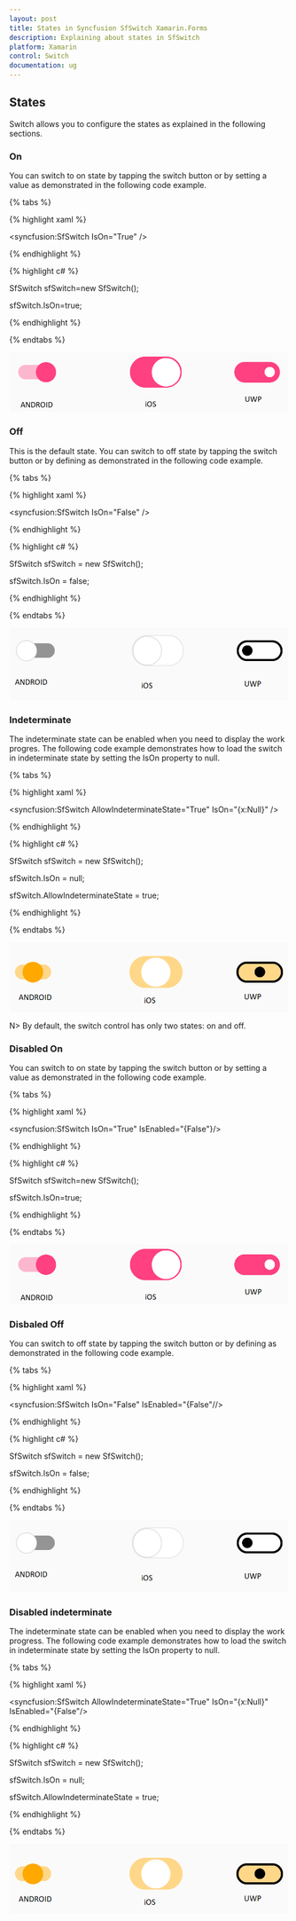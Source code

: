 ```yaml
---
layout: post
title: States in Syncfusion SfSwitch Xamarin.Forms
description: Explaining about states in SfSwitch
platform: Xamarin
control: Switch
documentation: ug
---
```


## States

Switch allows you to configure the states as explained in the following sections.

### On

You can switch to on state by tapping the switch button or by setting a value as demonstrated in the following code example.

{% tabs %}

{% highlight xaml %}

<syncfusion:SfSwitch IsOn="True" />

{% endhighlight %}

{% highlight c# %}

SfSwitch sfSwitch=new SfSwitch();

sfSwitch.IsOn=true;

{% endhighlight %}

{% endtabs %}

![switch control is displaying on state](images/on.png)

### Off

This is the default state. You can switch to off state by tapping the switch button or by defining as demonstrated in the following code example.

{% tabs %}

{% highlight xaml %}

<syncfusion:SfSwitch IsOn="False" />

{% endhighlight %}

{% highlight c# %}

SfSwitch sfSwitch = new SfSwitch();

sfSwitch.IsOn = false;

{% endhighlight %}

{% endtabs %}

![switch control displaying off state](images/off.png)

### Indeterminate

The indeterminate state can be enabled when you need to display the work progres. The following code example demonstrates how to load the switch in indeterminate state by setting the IsOn property to null.

{% tabs %}

{% highlight xaml %}

<syncfusion:SfSwitch AllowIndeterminateState="True" IsOn="{x:Null}" />        

{% endhighlight %}

{% highlight c# %}

SfSwitch sfSwitch = new SfSwitch();

sfSwitch.IsOn = null;

sfSwitch.AllowIndeterminateState = true;

{% endhighlight %}

{% endtabs %}

![switch conrol is displaying indeterminate state](images/intermediate.png)

N> By default, the switch control has only two states: on and off.

### Disabled On

You can switch to on state by tapping the switch button or by setting a value as demonstrated in the following code example.

{% tabs %}

{% highlight xaml %}

<syncfusion:SfSwitch IsOn="True" IsEnabled="{False"}/>

{% endhighlight %}

{% highlight c# %}

SfSwitch sfSwitch=new SfSwitch();

sfSwitch.IsOn=true;

{% endhighlight %}

{% endtabs %}

![switch control is displaying on state](images/on.png)

### Disbaled Off

You can switch to off state by tapping the switch button or by defining as demonstrated in the following code example.

{% tabs %}

{% highlight xaml %}

<syncfusion:SfSwitch IsOn="False" IsEnabled="{False"//>

{% endhighlight %}

{% highlight c# %}

SfSwitch sfSwitch = new SfSwitch();

sfSwitch.IsOn = false;

{% endhighlight %}

{% endtabs %}

![switch control is displaying off state](images/off.png)

### Disabled indeterminate

The indeterminate state can be enabled when you need to display the work progress. The following code example demonstrates how to load the switch in indeterminate state by setting the IsOn property to null.

{% tabs %}

{% highlight xaml %}

<syncfusion:SfSwitch AllowIndeterminateState="True" IsOn="{x:Null}"   IsEnabled="{False"/>        

{% endhighlight %}

{% highlight c# %}

SfSwitch sfSwitch = new SfSwitch();

sfSwitch.IsOn = null;

sfSwitch.AllowIndeterminateState = true;

{% endhighlight %}

{% endtabs %}

![switch conrol is displaying indeterminate state](images/intermediate.png)
